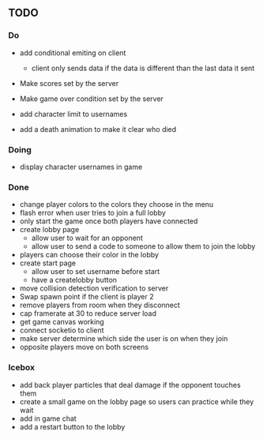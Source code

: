 ## TODO

### Do

* add conditional emiting on client
  * client only sends data if the data is different than the last data it sent

* Make scores set by the server
* Make game over condition set by the server

* add character limit to usernames

* add a death animation to make it clear who died


### Doing
* display character usernames in game




### Done
* change player colors to the colors they choose in the menu
* flash error when user tries to join a full lobby
* only start the game once both players have connected
* create lobby page
  * allow user to wait for an opponent
  * allow user to send a code to someone to allow them to join the lobby
* players can choose their color in the lobby
* create start page 
  * allow user to set username before start
  * have a createlobby button
* move collision detection verification to server
* Swap spawn point if the client is player 2
* remove players from room when they disconnect
* cap framerate at 30 to reduce server load
* get game canvas working
* connect socketio to client
* make server determine which side the user is on when they join
* opposite players move on both screens

### Icebox
* add back player particles that deal damage if the opponent touches them
* create a small game on the lobby page so users can practice while they wait
* add in game chat
* add a restart button to the lobby